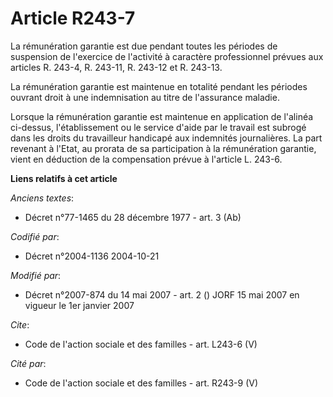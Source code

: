# Article R243-7

La rémunération garantie est due pendant toutes les périodes de suspension de l'exercice de l'activité à caractère
professionnel prévues aux articles R. 243-4, R. 243-11, R. 243-12 et R. 243-13. 

La rémunération garantie est maintenue en totalité pendant les périodes ouvrant droit à une indemnisation au titre de
l'assurance maladie. 

Lorsque la rémunération garantie est maintenue en application de l'alinéa ci-dessus, l'établissement ou le service d'aide par
le travail est subrogé dans les droits du travailleur handicapé aux indemnités journalières. La part revenant à l'Etat, au
prorata de sa participation à la rémunération garantie, vient en déduction de la compensation prévue à l'article L. 243-6.

**Liens relatifs à cet article**

_Anciens textes_:

  - Décret n°77-1465 du 28 décembre 1977 - art. 3 (Ab)

_Codifié par_:

  - Décret n°2004-1136 2004-10-21

_Modifié par_:

  - Décret n°2007-874 du 14 mai 2007 - art. 2 () JORF 15 mai 2007 en vigueur le 1er janvier 2007

_Cite_:

  - Code de l'action sociale et des familles - art. L243-6 (V)

_Cité par_:

  - Code de l'action sociale et des familles - art. R243-9 (V)
